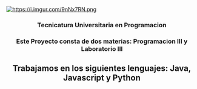 <a href="https://i.imgur.com/9nNx7RN.png"><img src="https://i.imgur.com/9nNx7RN.png" title="https://i.imgur.com/9nNx7RN.png" /></a>
<h3 align="center">Tecnicatura Universitaria en Programacion</h3>
<h3 align="center">Este Proyecto consta de dos materias: Programacion III y Laboratorio III</h3>
<h2 align="center">Trabajamos en los siguientes lenguajes: Java, Javascript y Python</h2>

